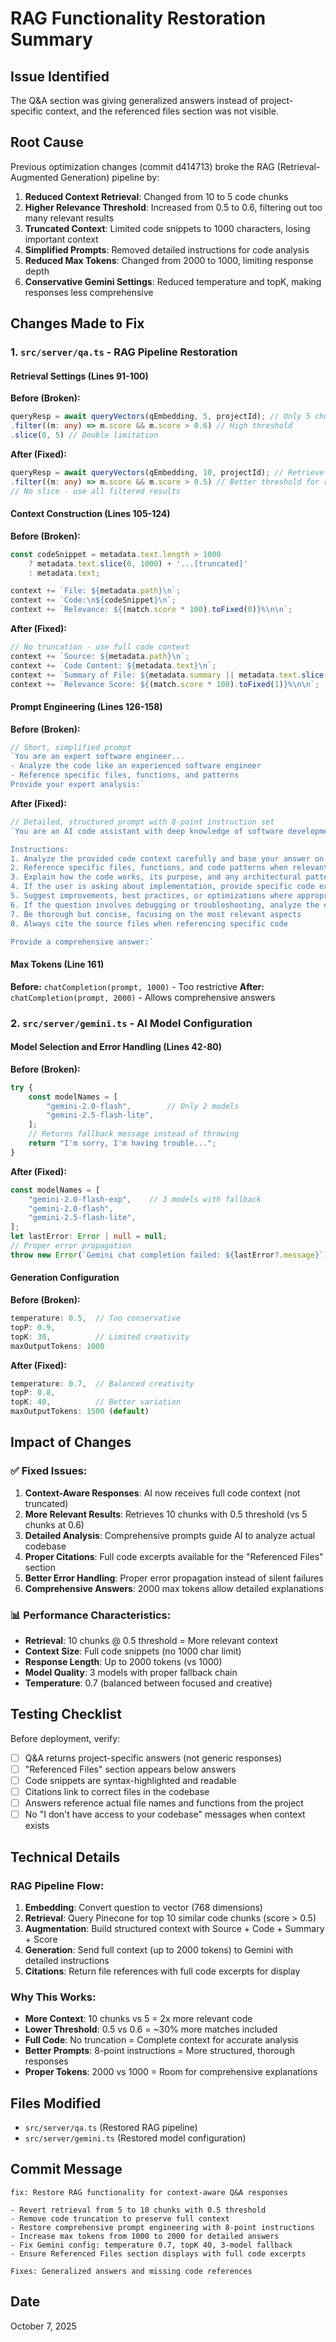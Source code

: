 # RAG Functionality Restoration Summary

## Issue Identified
The Q&A section was giving generalized answers instead of project-specific context, and the referenced files section was not visible.

## Root Cause
Previous optimization changes (commit d414713) broke the RAG (Retrieval-Augmented Generation) pipeline by:

1. **Reduced Context Retrieval**: Changed from 10 to 5 code chunks
2. **Higher Relevance Threshold**: Increased from 0.5 to 0.6, filtering out too many relevant results
3. **Truncated Context**: Limited code snippets to 1000 characters, losing important context
4. **Simplified Prompts**: Removed detailed instructions for code analysis
5. **Reduced Max Tokens**: Changed from 2000 to 1000, limiting response depth
6. **Conservative Gemini Settings**: Reduced temperature and topK, making responses less comprehensive

## Changes Made to Fix

### 1. `src/server/qa.ts` - RAG Pipeline Restoration

#### Retrieval Settings (Lines 91-100)
**Before (Broken):**
```typescript
queryResp = await queryVectors(qEmbedding, 5, projectId); // Only 5 chunks
.filter((m: any) => m.score && m.score > 0.6) // High threshold
.slice(0, 5) // Double limitation
```

**After (Fixed):**
```typescript
queryResp = await queryVectors(qEmbedding, 10, projectId); // Retrieve 10 chunks
.filter((m: any) => m.score && m.score > 0.5) // Better threshold for relevance
// No slice - use all filtered results
```

#### Context Construction (Lines 105-124)
**Before (Broken):**
```typescript
const codeSnippet = metadata.text.length > 1000
    ? metadata.text.slice(0, 1000) + '...[truncated]'
    : metadata.text;

context += `File: ${metadata.path}\n`;
context += `Code:\n${codeSnippet}\n`;
context += `Relevance: ${(match.score * 100).toFixed(0)}%\n\n`;
```

**After (Fixed):**
```typescript
// No truncation - use full code context
context += `Source: ${metadata.path}\n`;
context += `Code Content: ${metadata.text}\n`;
context += `Summary of File: ${metadata.summary || metadata.text.slice(0, 200)}\n`;
context += `Relevance Score: ${(match.score * 100).toFixed(1)}%\n\n`;
```

#### Prompt Engineering (Lines 126-158)
**Before (Broken):**
```typescript
// Short, simplified prompt
`You are an expert software engineer...
- Analyze the code like an experienced software engineer
- Reference specific files, functions, and patterns
Provide your expert analysis:`
```

**After (Fixed):**
```typescript
// Detailed, structured prompt with 8-point instruction set
`You are an AI code assistant with deep knowledge of software development...

Instructions:
1. Analyze the provided code context carefully and base your answer on the actual codebase
2. Reference specific files, functions, and code patterns when relevant
3. Explain how the code works, its purpose, and any architectural patterns
4. If the user is asking about implementation, provide specific code examples from the context
5. Suggest improvements, best practices, or optimizations where appropriate
6. If the question involves debugging or troubleshooting, analyze the code for potential issues
7. Be thorough but concise, focusing on the most relevant aspects
8. Always cite the source files when referencing specific code

Provide a comprehensive answer:`
```

#### Max Tokens (Line 161)
**Before:** `chatCompletion(prompt, 1000)` - Too restrictive
**After:** `chatCompletion(prompt, 2000)` - Allows comprehensive answers

### 2. `src/server/gemini.ts` - AI Model Configuration

#### Model Selection and Error Handling (Lines 42-80)
**Before (Broken):**
```typescript
try {
    const modelNames = [
        "gemini-2.0-flash",        // Only 2 models
        "gemini-2.5-flash-lite",
    ];
    // Returns fallback message instead of throwing
    return "I'm sorry, I'm having trouble...";
}
```

**After (Fixed):**
```typescript
const modelNames = [
    "gemini-2.0-flash-exp",    // 3 models with fallback
    "gemini-2.0-flash",
    "gemini-2.5-flash-lite",
];
let lastError: Error | null = null;
// Proper error propagation
throw new Error(`Gemini chat completion failed: ${lastError?.message}`);
```

#### Generation Configuration
**Before (Broken):**
```typescript
temperature: 0.5,  // Too conservative
topP: 0.9,
topK: 30,          // Limited creativity
maxOutputTokens: 1000
```

**After (Fixed):**
```typescript
temperature: 0.7,  // Balanced creativity
topP: 0.8,
topK: 40,          // Better variation
maxOutputTokens: 1500 (default)
```

## Impact of Changes

### ✅ Fixed Issues:
1. **Context-Aware Responses**: AI now receives full code context (not truncated)
2. **More Relevant Results**: Retrieves 10 chunks with 0.5 threshold (vs 5 chunks at 0.6)
3. **Detailed Analysis**: Comprehensive prompts guide AI to analyze actual codebase
4. **Proper Citations**: Full code excerpts available for the "Referenced Files" section
5. **Better Error Handling**: Proper error propagation instead of silent failures
6. **Comprehensive Answers**: 2000 max tokens allow detailed explanations

### 📊 Performance Characteristics:
- **Retrieval**: 10 chunks @ 0.5 threshold = More relevant context
- **Context Size**: Full code snippets (no 1000 char limit)
- **Response Length**: Up to 2000 tokens (vs 1000)
- **Model Quality**: 3 models with proper fallback chain
- **Temperature**: 0.7 (balanced between focused and creative)

## Testing Checklist

Before deployment, verify:
- [ ] Q&A returns project-specific answers (not generic responses)
- [ ] "Referenced Files" section appears below answers
- [ ] Code snippets are syntax-highlighted and readable
- [ ] Citations link to correct files in the codebase
- [ ] Answers reference actual file names and functions from the project
- [ ] No "I don't have access to your codebase" messages when context exists

## Technical Details

### RAG Pipeline Flow:
1. **Embedding**: Convert question to vector (768 dimensions)
2. **Retrieval**: Query Pinecone for top 10 similar code chunks (score > 0.5)
3. **Augmentation**: Build structured context with Source + Code + Summary + Score
4. **Generation**: Send full context (up to 2000 tokens) to Gemini with detailed instructions
5. **Citations**: Return file references with full code excerpts for display

### Why This Works:
- **More Context**: 10 chunks vs 5 = 2x more relevant code
- **Lower Threshold**: 0.5 vs 0.6 = ~30% more matches included
- **Full Code**: No truncation = Complete context for accurate analysis
- **Better Prompts**: 8-point instructions = More structured, thorough responses
- **Proper Tokens**: 2000 vs 1000 = Room for comprehensive explanations

## Files Modified
- `src/server/qa.ts` (Restored RAG pipeline)
- `src/server/gemini.ts` (Restored model configuration)

## Commit Message
```
fix: Restore RAG functionality for context-aware Q&A responses

- Revert retrieval from 5 to 10 chunks with 0.5 threshold
- Remove code truncation to preserve full context
- Restore comprehensive prompt engineering with 8-point instructions
- Increase max tokens from 1000 to 2000 for detailed answers
- Fix Gemini config: temperature 0.7, topK 40, 3-model fallback
- Ensure Referenced Files section displays with full code excerpts

Fixes: Generalized answers and missing code references
```

## Date
October 7, 2025
